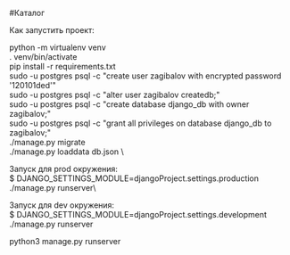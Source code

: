 #Каталог

Как запустить проект:

python -m virtualenv venv \
. venv/bin/activate \
pip install -r requirements.txt \
sudo -u postgres psql -c "create user zagibalov with encrypted password '120101ded'" \
sudo -u postgres psql -c "alter user zagibalov createdb;" \
sudo -u postgres psql -c "create database django_db with owner zagibalov;"\
sudo -u postgres psql -c "grant all privileges on database django_db to zagibalov;" \
./manage.py migrate \
./manage.py loaddata db.json \

Запуск для prod окружения:\
$ DJANGO_SETTINGS_MODULE=djangoProject.settings.production \
./manage.py runserver\

Запуск для dev окружения:\
$ DJANGO_SETTINGS_MODULE=djangoProject.settings.development \
./manage.py runserver

python3 manage.py runserver